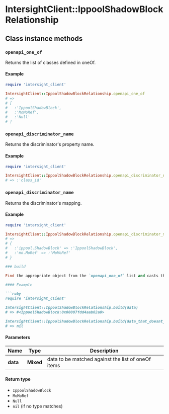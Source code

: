 # IntersightClient::IppoolShadowBlockRelationship

## Class instance methods

### `openapi_one_of`

Returns the list of classes defined in oneOf.

#### Example

```ruby
require 'intersight_client'

IntersightClient::IppoolShadowBlockRelationship.openapi_one_of
# =>
# [
#   :'IppoolShadowBlock',
#   :'MoMoRef',
#   :'Null'
# ]
```

### `openapi_discriminator_name`

Returns the discriminator's property name.

#### Example

```ruby
require 'intersight_client'

IntersightClient::IppoolShadowBlockRelationship.openapi_discriminator_name
# => :'class_id'
```

### `openapi_discriminator_name`

Returns the discriminator's mapping.

#### Example

```ruby
require 'intersight_client'

IntersightClient::IppoolShadowBlockRelationship.openapi_discriminator_mapping
# =>
# {
#   :'ippool.ShadowBlock' => :'IppoolShadowBlock',
#   :'mo.MoRef' => :'MoMoRef'
# }

### build

Find the appropriate object from the `openapi_one_of` list and casts the data into it.

#### Example

```ruby
require 'intersight_client'

IntersightClient::IppoolShadowBlockRelationship.build(data)
# => #<IppoolShadowBlock:0x00007fdd4aab02a0>

IntersightClient::IppoolShadowBlockRelationship.build(data_that_doesnt_match)
# => nil
```

#### Parameters

| Name | Type | Description |
| ---- | ---- | ----------- |
| **data** | **Mixed** | data to be matched against the list of oneOf items |

#### Return type

- `IppoolShadowBlock`
- `MoMoRef`
- `Null`
- `nil` (if no type matches)

